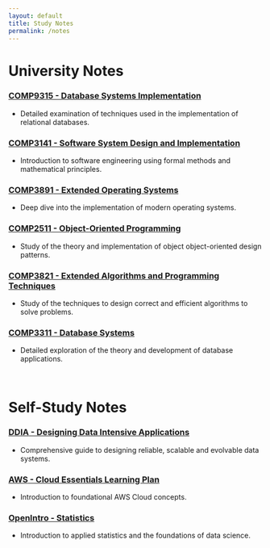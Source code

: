 ```yaml
---
layout: default
title: Study Notes
permalink: /notes
---
```


# University Notes
### [**COMP9315** - Database Systems Implementation](/notes/COMP9315)
- Detailed examination of techniques used in the implementation of relational databases.

### [**COMP3141** - Software System Design and Implementation](/notes/COMP3141)
- Introduction to software engineering using formal methods and mathematical principles.

### [**COMP3891** - Extended Operating Systems](/notes/COMP3891)
- Deep dive into the implementation of modern operating systems.

### [**COMP2511** - Object-Oriented Programming](/notes/COMP2511)
- Study of the theory and implementation of object object-oriented design patterns.

### [**COMP3821** - Extended Algorithms and Programming Techniques](/notes/COMP3821)
- Study of the techniques to design correct and efficient algorithms to solve problems.

### [**COMP3311** - Database Systems](/notes/COMP3311)
- Detailed exploration of the theory and development of database applications.  

<br />
  
# Self-Study Notes
### [**DDIA** - Designing Data Intensive Applications](/notes/ddia)
- Comprehensive guide to designing reliable, scalable and evolvable data systems.

### [**AWS** - Cloud Essentials Learning Plan](/notes/cloud-essentials)
- Introduction to foundational AWS Cloud concepts.

### [**OpenIntro** - Statistics](/notes/openintro-statistics/)
- Introduction to applied statistics and the foundations of data science.
